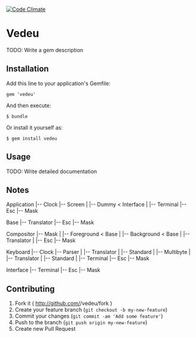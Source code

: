 [![Code Climate](https://codeclimate.com/github/gavinlaking/vedeu.png)](https://codeclimate.com/github/gavinlaking/vedeu)

# Vedeu

TODO: Write a gem description

## Installation

Add this line to your application's Gemfile:

    gem 'vedeu'

And then execute:

    $ bundle

Or install it yourself as:

    $ gem install vedeu

## Usage

TODO: Write detailed documentation

## Notes

Application
  |-- Clock
  |-- Screen
  |     |-- Dummy < Interface
  |
  |-- Terminal
        |-- Esc
              |-- Mask

Base
  |-- Translator
  |-- Esc
        |-- Mask

Compositor
  |-- Mask
  |     |-- Foreground < Base
  |     |-- Background < Base
  |     |-- Translator
  |
  |-- Esc
        |-- Mask

Keyboard
  |-- Clock
  |-- Parser
  |     |-- Translator
  |     |-- Standard
  |     |-- Multibyte
  |           |-- Translator
  |           |-- Standard
  |
  |-- Terminal
        |-- Esc
              |-- Mask

Interface
  |-- Terminal
        |-- Esc
              |-- Mask


## Contributing

1. Fork it ( http://github.com/<my-github-username>/vedeu/fork )
2. Create your feature branch (`git checkout -b my-new-feature`)
3. Commit your changes (`git commit -am 'Add some feature'`)
4. Push to the branch (`git push origin my-new-feature`)
5. Create new Pull Request
